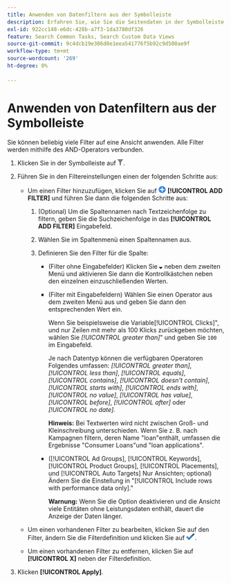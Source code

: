 ```yaml
---
title: Anwenden von Datenfiltern aus der Symbolleiste
description: Erfahren Sie, wie Sie die Seitendaten in der Symbolleiste filtern.
exl-id: 922cc148-e6dc-428b-a7f3-1da3780df326
feature: Search Common Tasks, Search Custom Data Views
source-git-commit: 9c4dcb19e386d8e1eea541776f5b92c9d500ae9f
workflow-type: tm+mt
source-wordcount: '269'
ht-degree: 0%

---
```


# Anwenden von Datenfiltern aus der Symbolleiste

Sie können beliebig viele Filter auf eine Ansicht anwenden. Alle Filter werden mithilfe des AND-Operators verbunden.

1. Klicken Sie in der Symbolleiste auf ![Filter](/help/search-social-commerce/assets/filter.png "Filter").

1. Führen Sie in den Filtereinstellungen einen der folgenden Schritte aus:

   * Um einen Filter hinzuzufügen, klicken Sie auf ![Filter hinzufügen](/help/search-social-commerce/assets/add.png "Filter hinzufügen") **[!UICONTROL ADD FILTER]** und führen Sie dann die folgenden Schritte aus:

      1. (Optional) Um die Spaltennamen nach Textzeichenfolge zu filtern, geben Sie die Suchzeichenfolge in das **[!UICONTROL ADD FILTER]** Eingabefeld.

      1. Wählen Sie im Spaltenmenü einen Spaltennamen aus.

      1. Definieren Sie den Filter für die Spalte:

         * (Filter ohne Eingabefelder) Klicken Sie ![Abwärtspfeil](/help/search-social-commerce/assets/arrow-down-expand.png "Abwärtspfeil") neben dem zweiten Menü und aktivieren Sie dann die Kontrollkästchen neben den einzelnen einzuschließenden Werten.

         * (Filter mit Eingabefeldern) Wählen Sie einen Operator aus dem zweiten Menü aus und geben Sie dann den entsprechenden Wert ein.

           Wenn Sie beispielsweise die Variable[!UICONTROL Clicks]&quot;, und nur Zeilen mit mehr als 100 Klicks zurückgeben möchten, wählen Sie *[!UICONTROL greater than]*&quot; und geben Sie `100` im Eingabefeld.

           Je nach Datentyp können die verfügbaren Operatoren Folgendes umfassen: *[!UICONTROL greater than]*, *[!UICONTROL less than]*, *[!UICONTROL equals]*, *[!UICONTROL contains]*, *[!UICONTROL doesn't contain]*, *[!UICONTROL starts with]*, *[!UICONTROL ends with]*, *[!UICONTROL no value]*, *[!UICONTROL has value]*, *[!UICONTROL before]*, *[!UICONTROL after]* oder *[!UICONTROL no date].*

           **Hinweis:** Bei Textwerten wird nicht zwischen Groß- und Kleinschreibung unterschieden. Wenn Sie z. B. nach Kampagnen filtern, deren Name &quot;loan&quot;enthält, umfassen die Ergebnisse &quot;Consumer Loans&quot;und &quot;loan applications&quot;.

         * ([!UICONTROL Ad Groups], [!UICONTROL Keywords], [!UICONTROL Product Groups], [!UICONTROL Placements], und [!UICONTROL Auto Targets] Nur Ansichten; optional) Ändern Sie die Einstellung in &quot;[!UICONTROL Include rows with performance data only].&quot;

           **Warnung:** Wenn Sie die Option deaktivieren und die Ansicht viele Entitäten ohne Leistungsdaten enthält, dauert die Anzeige der Daten länger.

   * Um einen vorhandenen Filter zu bearbeiten, klicken Sie auf den Filter, ändern Sie die Filterdefinition und klicken Sie auf ![Filter aktualisieren](/help/search-social-commerce/assets/select.png "Filter aktualisieren").

   * Um einen vorhandenen Filter zu entfernen, klicken Sie auf **[!UICONTROL X]** neben der Filterdefinition.

1. Klicken **[!UICONTROL Apply]**.
